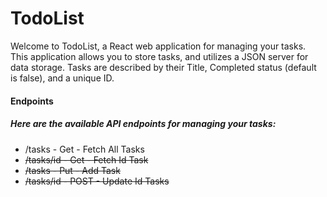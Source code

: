 # TodoList
<html>
<p>Welcome to TodoList, a React web application for managing your tasks. This application allows you to store tasks, and utilizes a JSON server for data storage. Tasks are described by their Title, Completed status (default is false), and a unique ID.</p>
<h4>Endpoints</h4>
      <h5>Here are the available API endpoints for managing your tasks:</h5>
      <ul>
        <li>/tasks - Get -  Fetch All Tasks</li>
        <li><strike>/tasks/id - Get -  Fetch Id Task</strike></li>
        <li><strike>/tasks - Put -  Add Task</strike></li>
        <li><strike>/tasks/id - POST -  Update Id Tasks</strike></li>
      </ul>
</html>
